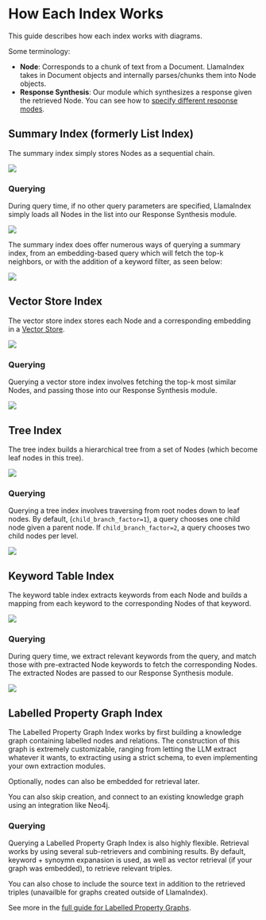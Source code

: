 # How Each Index Works

This guide describes how each index works with diagrams.

Some terminology:

- **Node**: Corresponds to a chunk of text from a Document. LlamaIndex takes in Document objects and internally parses/chunks them into Node objects.
- **Response Synthesis**: Our module which synthesizes a response given the retrieved Node. You can see how to
  [specify different response modes](../deploying/query_engine/response_modes.md).

## Summary Index (formerly List Index)

The summary index simply stores Nodes as a sequential chain.

![](../../_static/indices/list.png)

### Querying

During query time, if no other query parameters are specified, LlamaIndex simply loads all Nodes in the list into
our Response Synthesis module.

![](../../_static/indices/list_query.png)

The summary index does offer numerous ways of querying a summary index, from an embedding-based query which
will fetch the top-k neighbors, or with the addition of a keyword filter, as seen below:

![](../../_static/indices/list_filter_query.png)

## Vector Store Index

The vector store index stores each Node and a corresponding embedding in a [Vector Store](../../community/integrations/vector_stores.md#using-a-vector-store-as-an-index).

![](../../_static/indices/vector_store.png)

### Querying

Querying a vector store index involves fetching the top-k most similar Nodes, and passing
those into our Response Synthesis module.

![](../../_static/indices/vector_store_query.png)

## Tree Index

The tree index builds a hierarchical tree from a set of Nodes (which become leaf nodes in this tree).

![](../../_static/indices/tree.png)

### Querying

Querying a tree index involves traversing from root nodes down
to leaf nodes. By default, (`child_branch_factor=1`), a query
chooses one child node given a parent node. If `child_branch_factor=2`, a query
chooses two child nodes per level.

![](../../_static/indices/tree_query.png)

## Keyword Table Index

The keyword table index extracts keywords from each Node and builds a mapping from
each keyword to the corresponding Nodes of that keyword.

![](../../_static/indices/keyword.png)

### Querying

During query time, we extract relevant keywords from the query, and match those with pre-extracted
Node keywords to fetch the corresponding Nodes. The extracted Nodes are passed to our
Response Synthesis module.

![](../../_static/indices/keyword_query.png)

## Labelled Property Graph Index

The Labelled Property Graph Index works by first building a knowledge graph containing labelled nodes and relations. The construction of this graph is extremely customizable, ranging from letting the LLM extract whatever it wants, to extracting using a strict schema, to even implementing your own extraction modules.

Optionally, nodes can also be embedded for retrieval later.

You can also skip creation, and connect to an existing knowledge graph using an integration like Neo4j.

### Querying

Querying a Labelled Property Graph Index is also highly flexible. Retrieval works by using several sub-retrievers and combining results. By default, keyword + synoymn expanasion is used, as well as vector retrieval (if your graph was embedded), to retrieve relevant triples.

You can also chose to include the source text in addition to the retrieved triples (unavailble for graphs created outside of LlamaIndex).

See more in the [full guide for Labelled Property Graphs](./lpg_index_guide.md).

